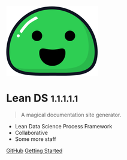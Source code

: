 ![logo](_media/icon.svg)

# Lean DS <small>1.1.1.1.1</small>

> A magical documentation site generator.

- Lean Data Science Process Framework
- Collaborative
- Some more staff

[GitHub](https://github.com/docsifyjs/docsify/)
[Getting Started](#docsify)
